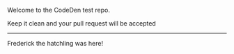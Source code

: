 Welcome to the CodeDen test repo.

Keep it clean and your pull request will be accepted

--------------------------------------------------

Frederick the hatchling was here!
